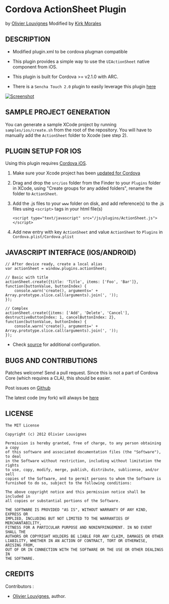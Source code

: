 # Cordova ActionSheet Plugin #
by [Olivier Louvignes](http://olouv.com)
Modified by [Kirk Morales](http://www.kirkmorales.com)

## DESCRIPTION ##

* Modified plugin.xml to be cordova plugman compatible

* This plugin provides a simple way to use the `UIActionSheet` native component from iOS.

* This plugin is built for Cordova >= v2.1.0 with ARC.

* There is a `Sencha Touch 2.0` plugin to easily leverage this plugin [here](https://github.com/mgcrea/sencha-touch-plugins/blob/master/CordovaActionSheet.js)

[![Screenshot](https://raw.github.com/mgcrea/cordova-actionsheet/master/samples/ios/sample.png)](https://github.com/mgcrea/cordova-actionsheet/tree/master)

## SAMPLE PROJECT GENERATION ##

You can generate a sample XCode project by running `samples/ios/create.sh` from the root of the repository. You will have to manually add the `ActionSheet` folder to Xcode (see step 2).

## PLUGIN SETUP FOR IOS ##

Using this plugin requires [Cordova iOS](https://github.com/apache/incubator-cordova-ios).

1. Make sure your Xcode project has been [updated for Cordova](https://github.com/apache/incubator-cordova-ios/blob/master/guides/Cordova%20Upgrade%20Guide.md)
2. Drag and drop the `src/ios` folder from the Finder to your `Plugins` folder in XCode, using "Create groups for any added folders", rename the folder to `ActionSheet`.
3. Add the .js files to your `www` folder on disk, and add reference(s) to the .js files using `<script>` tags in your html file(s)


    `<script type="text/javascript" src="/js/plugins/ActionSheet.js"></script>`


4. Add new entry with key `ActionSheet` and value `ActionSheet` to `Plugins` in `Cordova.plist/Cordova.plist`

## JAVASCRIPT INTERFACE (IOS/ANDROID) ##

    // After device ready, create a local alias
    var actionSheet = window.plugins.actionSheet;

    // Basic with title
    actionSheet.create({title: 'Title', items: ['Foo', 'Bar']}, function(buttonValue, buttonIndex) {
        console.warn('create(), arguments=' + Array.prototype.slice.call(arguments).join(', '));
    });

    // Complex
    actionSheet.create({items: ['Add', 'Delete', 'Cancel'], destructiveButtonIndex: 1, cancelButtonIndex: 2}, function(buttonValue, buttonIndex) {
        console.warn('create(), arguments=' + Array.prototype.slice.call(arguments).join(', '));
    });

* Check [source](https://github.com/mgcrea/cordova-actionsheet/tree/master/www/ActionSheet.js) for additional configuration.

## BUGS AND CONTRIBUTIONS ##

Patches welcome! Send a pull request. Since this is not a part of Cordova Core (which requires a CLA), this should be easier.

Post issues on [Github](https://github.com/mgcrea/cordova-actionsheet/issues)

The latest code (my fork) will always be [here](https://github.com/mgcrea/cordova-actionsheet/tree/master)

## LICENSE ##

    The MIT License

    Copyright (c) 2012 Olivier Louvignes

    Permission is hereby granted, free of charge, to any person obtaining a copy
    of this software and associated documentation files (the "Software"), to deal
    in the Software without restriction, including without limitation the rights
    to use, copy, modify, merge, publish, distribute, sublicense, and/or sell
    copies of the Software, and to permit persons to whom the Software is
    furnished to do so, subject to the following conditions:

    The above copyright notice and this permission notice shall be included in
    all copies or substantial portions of the Software.

    THE SOFTWARE IS PROVIDED "AS IS", WITHOUT WARRANTY OF ANY KIND, EXPRESS OR
    IMPLIED, INCLUDING BUT NOT LIMITED TO THE WARRANTIES OF MERCHANTABILITY,
    FITNESS FOR A PARTICULAR PURPOSE AND NONINFRINGEMENT. IN NO EVENT SHALL THE
    AUTHORS OR COPYRIGHT HOLDERS BE LIABLE FOR ANY CLAIM, DAMAGES OR OTHER
    LIABILITY, WHETHER IN AN ACTION OF CONTRACT, TORT OR OTHERWISE, ARISING FROM,
    OUT OF OR IN CONNECTION WITH THE SOFTWARE OR THE USE OR OTHER DEALINGS IN
    THE SOFTWARE.

## CREDITS ##

Contributors :

* [Olivier Louvignes](http://olouv.com), author.

